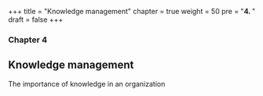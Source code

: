 +++
title = "Knowledge management"
chapter = true
weight = 50
pre = "<b>4. </b>"
draft = false
+++

### Chapter 4

## Knowledge management

The importance of knowledge in an organization